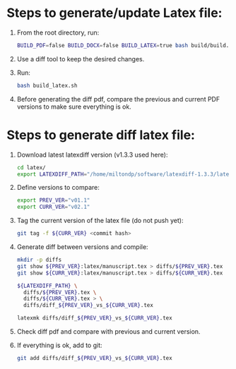 # Steps to generate/update Latex file:

1. From the root directory, run:
   ```bash
   BUILD_PDF=false BUILD_DOCX=false BUILD_LATEX=true bash build/build.sh
   ```

1. Use a diff tool to keep the desired changes.

1. Run:
   ```bash
   bash build_latex.sh
   ```

1. Before generating the diff pdf, compare the previous and current PDF versions
   to make sure everything is ok.

# Steps to generate diff latex file:

1. Download latest latexdiff version (v1.3.3 used here):
   ```bash
   cd latex/
   export LATEXDIFF_PATH="/home/miltondp/software/latexdiff-1.3.3/latexdiff"
   ```

1. Define versions to compare:
   ```bash
   export PREV_VER="v01.1"
   export CURR_VER="v02.1"
   ```

1. Tag the current version of the latex file (do not push yet):
   ```bash
   git tag -f ${CURR_VER} <commit hash>
   ```

1. Generate diff between versions and compile:
   ```bash
   mkdir -p diffs
   git show ${PREV_VER}:latex/manuscript.tex > diffs/${PREV_VER}.tex
   git show ${CURR_VER}:latex/manuscript.tex > diffs/${CURR_VER}.tex

   ${LATEXDIFF_PATH} \
     diffs/${PREV_VER}.tex \
     diffs/${CURR_VER}.tex > \
     diffs/diff_${PREV_VER}_vs_${CURR_VER}.tex
   
   latexmk diffs/diff_${PREV_VER}_vs_${CURR_VER}.tex
   ```

1. Check diff pdf and compare with previous and current version.

1. If everything is ok, add to git:
   ```bash
   git add diffs/diff_${PREV_VER}_vs_${CURR_VER}.tex
   ```
